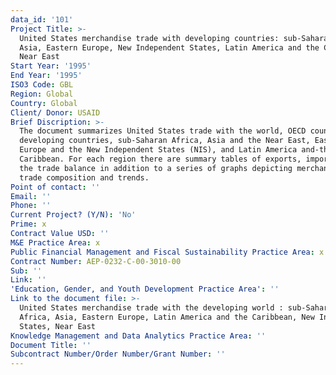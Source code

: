 ```yaml
---
data_id: '101'
Project Title: >-
  United States merchandise trade with developing countries: sub-Saharan Africa,
  Asia, Eastern Europe, New Independent States, Latin America and the Caribbean,
  Near East
Start Year: '1995'
End Year: '1995'
ISO3 Code: GBL
Region: Global
Country: Global
Client/ Donor: USAID
Brief Discription: >-
  The document summarizes United States trade with the world, OECD countries,
  developing countries, sub-Saharan Africa, Asia and the Near East, Eastern
  Europe and the New Independent States (NIS), and Latin America and-the
  Caribbean. For each region there are summary tables of exports, imports and
  the trade balance in addition to a series of graphs depicting merchandise
  trade composition and trends.
Point of contact: ''
Email: ''
Phone: ''
Current Project? (Y/N): 'No'
Prime: x
Contract Value USD: ''
M&E Practice Area: x
Public Financial Management and Fiscal Sustainability Practice Area: x
Contract Number: AEP-0232-C-00-3010-00
Sub: ''
Link: ''
'Education, Gender, and Youth Development Practice Area': ''
Link to the document file: >-
  United States merchandise trade with the developing world : sub-Saharan
  Africa, Asia, Eastern Europe, Latin America and the Caribbean, New Independent
  States, Near East
Knowledge Management and Data Analytics Practice Area: ''
Document Title: ''
Subcontract Number/Order Number/Grant Number: ''
---
```

